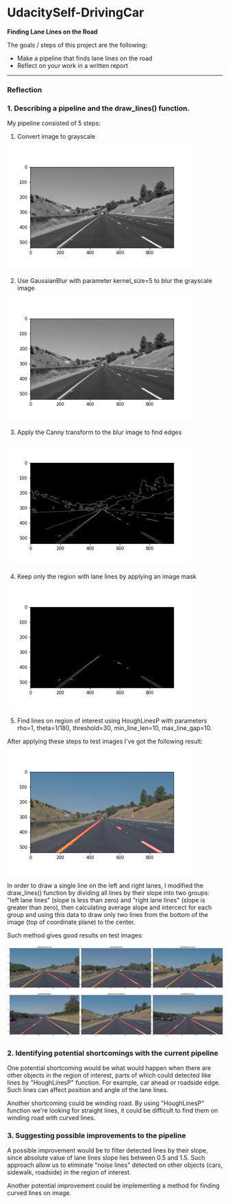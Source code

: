 # UdacitySelf-DrivingCar

**Finding Lane Lines on the Road**

The goals / steps of this project are the following:
* Make a pipeline that finds lane lines on the road
* Reflect on your work in a written report

[image2]: ./extrapolated_lines.png "Test my my pipeline on test images"

---

### Reflection

### 1. Describing a pipeline and the draw_lines() function.

My pipeline consisted of 5 steps:
1. Convert image to grayscale

![grayscale_image](/test_pipeline_images/gray.png)

2. Use GaussianBlur with parameter kernel_size=5 to blur the grayscale image

![blured_image](/test_pipeline_images/blur.png)

3. Apply the Canny transform to the blur image to find edges

![edges](/test_pipeline_images/edges.png)

4. Keep only the region with lane lines by applying an image mask

![region_of_interest](/test_pipeline_images/region.png)

5. Find lines on region of interest using HoughLinesP with parameters rho=1, theta=1/180, threshold=30, min_line_len=10, max_line_gap=10.

After applying these steps to test images I've got the following result:

![pipeline_result](/test_pipeline_images/image_with_lines.png)


In order to draw a single line on the left and right lanes, I modified the draw_lines() function by dividing all lines by their slope into two groups: "left lane lines" (slope is less than zero) and "right lane lines" (slope is greater than zero), then calculating average slope and intercect for each group and using this data to draw only two lines from the bottom of the image (top of coordinate plane) to the center.

Such method gives good results on test images:

![alt text][image2]

### 2. Identifying potential shortcomings with the current pipeline


One potential shortcoming would be what would happen when there are other objects in the region of interest, parts of which could detected like lines by "HoughLinesP" function. For example, car ahead or roadside edge. Such lines can affect position and angle of the lane lines.

Another shortcoming could be winding road. By using "HoughLinesP" function we're looking for straight lines, it could be difficult to find them on winding road with curved lines.


### 3. Suggesting possible improvements to the pipeline

A possible improvement would be to filter detected lines by their slope, since absolute value of lane lines slope lies between 0.5 and 1.5. Such approach allow us to eliminate "noise lines" detected on other objects (cars, sidewalk, roadside) in the region of interest. 

Another potential improvement could be implementing a method for finding curved lines on image.
